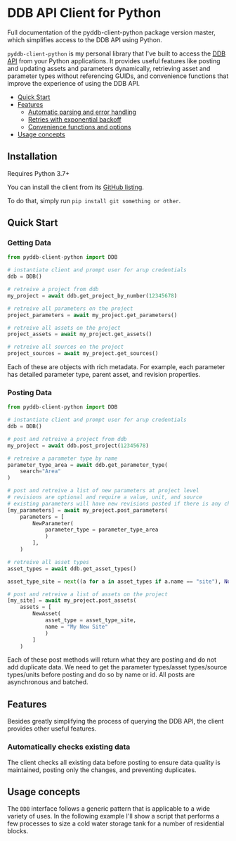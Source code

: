 # DDB API Client for Python

Full documentation of the pyddb-client-python package version master, which simplifies access to the DDB API using Python.

`pyddb-client-python` is my personal library that I've built to access the [DDB API](link) from your Python applications. It provides useful features like posting and updating assets and parameters dynamically, retrieving asset and parameter types without referencing GUIDs, and convenience functions that improve the experience of using the DDB API.

- [Quick Start](link)
- [Features](link)
  - [Automatic parsing and error handling](link)
  - [Retries with exponential backoff](link)
  - [Convenience functions and options](link)
- [Usage concepts](link)

## Installation

Requires Python 3.7+

You can install the client from its [GitHub listing](link).

To do that, simply run `pip install git something or other`.

## Quick Start

### Getting Data

```python
from pyddb-client-python import DDB

# instantiate client and prompt user for arup credentials
ddb = DDB()

# retreive a project from ddb
my_project = await ddb.get_project_by_number(12345678)

# retreive all parameters on the project
project_parameters = await my_project.get_parameters()

# retreive all assets on the project
project_assets = await my_project.get_assets()

# retreive all sources on the project
project_sources = await my_project.get_sources()
```

Each of these are objects with rich metadata. For example, each parameter has detailed parameter type, parent asset, and revision properties.

### Posting Data

```python
from pyddb-client-python import DDB

# instantiate client and prompt user for arup credentials
ddb = DDB()

# post and retreive a project from ddb
my_project = await ddb.post_project(12345678)

# retreive a parameter type by name
parameter_type_area = await ddb.get_parameter_type(
	search="Area"
)

# post and retreive a list of new parameters at project level
# revisions are optional and require a value, unit, and source
# existing parameters will have new revisions posted if there is any change
[my_parameters] = await my_project.post_parameters(
	parameters = [
		NewParameter(
			parameter_type = parameter_type_area
			)
		],
	)

# retreive all asset types
asset_types = await ddb.get_asset_types()

asset_type_site = next((a for a in asset_types if a.name == "site"), None)

# post and retreive a list of assets on the project
[my_site] = await my_project.post_assets(
	assets = [
		NewAsset(
			asset_type = asset_type_site,
			name = "My New Site"
			)
		]
	)
```

Each of these post methods will return what they are posting and do not add duplicate data. We need to get the parameter types/asset types/source types/units before posting and do so by name or id. All posts are asynchronous and batched.

## Features

Besides greatly simplifying the process of querying the DDB API, the client provides other useful features.

### Automatically checks existing data

The client checks all existing data before posting to ensure data quality is maintained, posting only the changes, and preventing duplicates.

## Usage concepts

The `DDB` interface follows a generic pattern that is applicable to a wide variety of uses. In the following example I'll show a script that performs a few processes to size a cold water storage tank for a number of residential blocks.

```python

```
